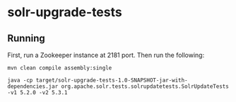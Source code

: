 # solr-upgrade-tests
Running
-------

First, run a Zookeeper instance at 2181 port. Then run the following:

    mvn clean compile assembly:single

    java -cp target/solr-upgrade-tests-1.0-SNAPSHOT-jar-with-dependencies.jar org.apache.solr.tests.solrupdatetests.SolrUpdateTests -v1 5.2.0 -v2 5.3.1


